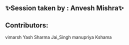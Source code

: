 ## ✨Session taken by : Anvesh Mishra✨

## Contributors:
vimarsh
Yash Sharma
Jai_Singh
manupriya
Kshama